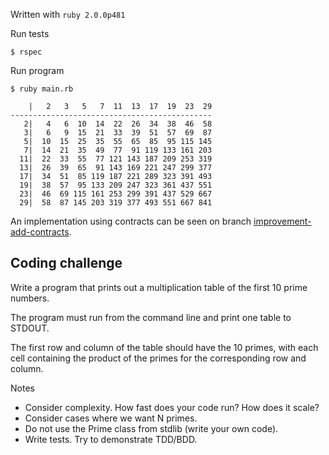 Written with `ruby 2.0.0p481`Run tests```$ rspec```Run program```$ ruby main.rb    |   2   3   5   7  11  13  17  19  23  29---------------------------------------------   2|   4   6  10  14  22  26  34  38  46  58   3|   6   9  15  21  33  39  51  57  69  87   5|  10  15  25  35  55  65  85  95 115 145   7|  14  21  35  49  77  91 119 133 161 203  11|  22  33  55  77 121 143 187 209 253 319  13|  26  39  65  91 143 169 221 247 299 377  17|  34  51  85 119 187 221 289 323 391 493  19|  38  57  95 133 209 247 323 361 437 551  23|  46  69 115 161 253 299 391 437 529 667  29|  58  87 145 203 319 377 493 551 667 841```An implementation using contracts can be seen on branch [improvement-add-contracts](https://github.com/TGOlson/prime-multiplication-table/tree/improvement-add-contracts).## Coding challengeWrite a program that prints out a multiplication table of the first 10 prime numbers.The program must run from the command line and print one table to STDOUT.The first row and column of the table should have the 10 primes, with each cell containing the product of the primes for the corresponding row and column.Notes* Consider complexity. How fast does your code run? How does it scale?* Consider cases where we want N primes.* Do not use the Prime class from stdlib (write your own code).* Write tests. Try to demonstrate TDD/BDD.
